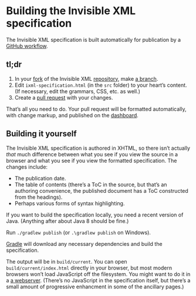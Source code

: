 # Building the Invisible XML specification

The Invisible XML specification is built automatically for publication by a
[GitHub workflow](https://docs.github.com/en/actions/using-workflows).

## tl;dr

1. In your
   [fork](https://docs.github.com/en/get-started/quickstart/fork-a-repo)
   of the Invisible XML
   [repository](https://github.com/invisibleXML/ixml), make
   [a branch](https://docs.github.com/en/pull-requests/collaborating-with-pull-requests/proposing-changes-to-your-work-with-pull-requests/about-branches).
2. Edit `ixml-specification.html` (in the `src` folder) to your
      heart’s content. (If necessary, edit the grammars, CSS, etc. as well.)
3. Create a [pull request](https://docs.github.com/en/pull-requests/collaborating-with-pull-requests/proposing-changes-to-your-work-with-pull-requests/about-pull-requests) with your changes.
   
That’s all you need to do. Your pull request will be formatted
automatically, with change markup, and published on the [dashboard](https://invisiblexml.org/dashboard).

## Building it yourself

The Invisible XML specification is authored in XHTML, so there isn’t
actually _that_ much difference between what you see if you view the
source in a browser and what you see if you view the formatted
specification. The changes include:

* The publication date.
* The table of contents (there’s a ToC in the source, but that’s an
  authoring convenience, the published document has a ToC constructed
  from the headings).
* Perhaps various forms of syntax highlighting.

If you want to build the specification locally, you need a recent
version of Java. (Anything after about Java 8 should be fine.)

Run `./gradlew publish` (or `.\gradlew publish` on Windows).

[Gradle](https://gradle.org/) will download any necessary dependencies
and build the specification.

The output will be in `build/current`. You can open
`build/current/index.html` directly in your browser, but most modern
browsers won’t load JavaScript off the filesystem. You might want to do it
in a [a webserver](https://github.com/ndw/webserver). (There’s no
JavaScript in the specification itself, but there’s a small amount of
progressive enhancment in some of the ancillary pages.)

